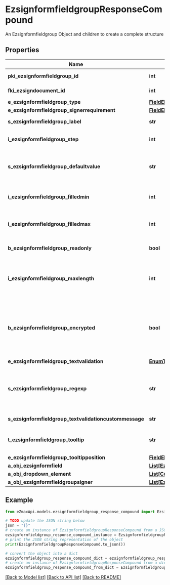 # EzsignformfieldgroupResponseCompound

An Ezsignformfieldgroup Object and children to create a complete structure

## Properties

Name | Type | Description | Notes
------------ | ------------- | ------------- | -------------
**pki_ezsignformfieldgroup_id** | **int** | The unique ID of the Ezsignformfieldgroup | 
**fki_ezsigndocument_id** | **int** | The unique ID of the Ezsigndocument | 
**e_ezsignformfieldgroup_type** | [**FieldEEzsignformfieldgroupType**](FieldEEzsignformfieldgroupType.md) |  | 
**e_ezsignformfieldgroup_signerrequirement** | [**FieldEEzsignformfieldgroupSignerrequirement**](FieldEEzsignformfieldgroupSignerrequirement.md) |  | [optional] 
**s_ezsignformfieldgroup_label** | **str** | The Label for the Ezsignformfieldgroup | 
**i_ezsignformfieldgroup_step** | **int** | The step when the Ezsignsigner will be invited to fill the form fields | 
**s_ezsignformfieldgroup_defaultvalue** | **str** | The default value for the Ezsignformfieldgroup  You can use the codes below and they will be replaced at signature time.    | Code | Description | Example | | ------------------------- | ------------ | ------------ | | {sUserFirstname} | The first name of the contact | John | | {sUserLastname} | The last name of the contact | Doe | | {sUserJobtitle} | The job title | Sales Representative | | {sCompany} | Company name | eZmax Solutions Inc. | | {sEmailAddress} | The email address | email@example.com | | {sPhoneE164} | A phone number in E.164 Format | +15149901516 | | {sPhoneE164Cell} | A phone number in E.164 Format | +15149901516 | | [optional] 
**i_ezsignformfieldgroup_filledmin** | **int** | The minimum number of Ezsignformfield that must be filled in the Ezsignformfieldgroup | 
**i_ezsignformfieldgroup_filledmax** | **int** | The maximum number of Ezsignformfield that must be filled in the Ezsignformfieldgroup | 
**b_ezsignformfieldgroup_readonly** | **bool** | Whether the Ezsignformfieldgroup is read only or not. | 
**i_ezsignformfieldgroup_maxlength** | **int** | The maximum length for the value in the Ezsignformfieldgroup  This can only be set if eEzsignformfieldgroupType is **Text** or **Textarea** | [optional] 
**b_ezsignformfieldgroup_encrypted** | **bool** | Whether the Ezsignformfieldgroup is encrypted in the database or not. Encrypted values are not displayed on the Ezsigndocument. This can only be set if eEzsignformfieldgroupType is **Text** or **Textarea** | [optional] 
**e_ezsignformfieldgroup_textvalidation** | [**EnumTextvalidation**](EnumTextvalidation.md) |  | [optional] 
**s_ezsignformfieldgroup_regexp** | **str** | A regular expression to indicate what values are acceptable for the Ezsignformfieldgroup.  This can only be set if eEzsignformfieldgroupType is **Text** or **Textarea** | [optional] 
**s_ezsignformfieldgroup_textvalidationcustommessage** | **str** | Description of validation rule. Show by signatory. | [optional] 
**t_ezsignformfieldgroup_tooltip** | **str** | A tooltip that will be presented to Ezsignsigner about the Ezsignformfieldgroup | [optional] 
**e_ezsignformfieldgroup_tooltipposition** | [**FieldEEzsignformfieldgroupTooltipposition**](FieldEEzsignformfieldgroupTooltipposition.md) |  | [optional] 
**a_obj_ezsignformfield** | [**List[EzsignformfieldResponseCompound]**](EzsignformfieldResponseCompound.md) |  | 
**a_obj_dropdown_element** | [**List[CustomDropdownElementResponseCompound]**](CustomDropdownElementResponseCompound.md) |  | [optional] 
**a_obj_ezsignformfieldgroupsigner** | [**List[EzsignformfieldgroupsignerResponseCompound]**](EzsignformfieldgroupsignerResponseCompound.md) |  | 

## Example

```python
from eZmaxApi.models.ezsignformfieldgroup_response_compound import EzsignformfieldgroupResponseCompound

# TODO update the JSON string below
json = "{}"
# create an instance of EzsignformfieldgroupResponseCompound from a JSON string
ezsignformfieldgroup_response_compound_instance = EzsignformfieldgroupResponseCompound.from_json(json)
# print the JSON string representation of the object
print(EzsignformfieldgroupResponseCompound.to_json())

# convert the object into a dict
ezsignformfieldgroup_response_compound_dict = ezsignformfieldgroup_response_compound_instance.to_dict()
# create an instance of EzsignformfieldgroupResponseCompound from a dict
ezsignformfieldgroup_response_compound_from_dict = EzsignformfieldgroupResponseCompound.from_dict(ezsignformfieldgroup_response_compound_dict)
```
[[Back to Model list]](../README.md#documentation-for-models) [[Back to API list]](../README.md#documentation-for-api-endpoints) [[Back to README]](../README.md)


